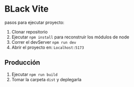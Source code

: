 # BLack Vite

pasos para ejecutar proyecto:

1. Clonar repositorio
2. Ejecutar ``npm install`` para reconstruir los módulos de node
3. Correr el devServer ``npm run dev``
4. Abrir el proyecto en: ``Localhost:5173``


## Producción

1. Ejecutar ``npm run build``
2. Tomar la carpeta ``dist`` y deplegarla